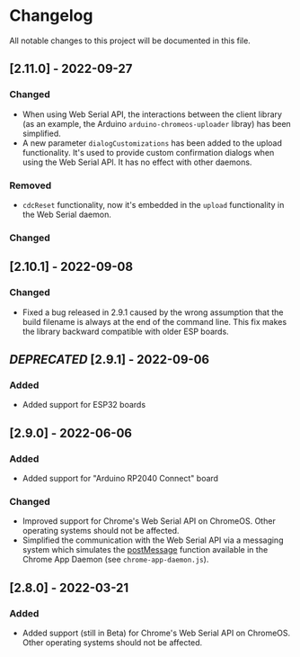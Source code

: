 # Changelog
All notable changes to this project will be documented in this file.

## [2.11.0] - 2022-09-27

### Changed
- When using Web Serial API, the interactions between the client library
  (as an example, the Arduino `arduino-chromeos-uploader` libray) has been simplified.
- A new parameter `dialogCustomizations` has been added to the upload functionality. It's used
  to provide custom confirmation dialogs when using the Web Serial API.
  It has no effect with other daemons.

### Removed
- `cdcReset` functionality, now it's embedded in the `upload` functionality
  in the Web Serial daemon.
### Changed

## [2.10.1] - 2022-09-08

### Changed
- Fixed a bug released in 2.9.1 caused by the wrong assumption that the build filename is always at the end of the command line. This fix makes the library backward compatible with older ESP boards.

## *DEPRECATED* [2.9.1] - 2022-09-06
### Added
- Added support for ESP32 boards

## [2.9.0] - 2022-06-06
### Added
- Added support for "Arduino RP2040 Connect" board
### Changed
- Improved support for Chrome's Web Serial API on ChromeOS. Other operating systems should not be affected.
- Simplified the communication with the Web Serial API via a messaging system which simulates
  the [postMessage](https://developer.chrome.com/docs/extensions/reference/runtime/#method-Port-postMessage) function available in the Chrome App Daemon (see `chrome-app-daemon.js`).

## [2.8.0] - 2022-03-21
### Added
- Added support (still in Beta) for Chrome's Web Serial API on ChromeOS.
  Other operating systems should not be affected.
